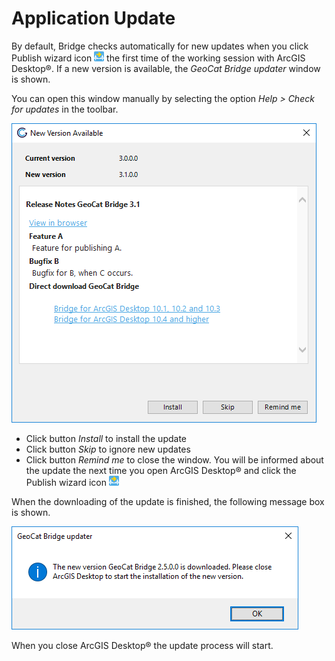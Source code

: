 # Application Update

By default, Bridge checks automatically for new updates when you click
Publish wizard icon ![publish_button](./img/publish_button.png) the first time of the
working session with ArcGIS Desktop®. If a new version is available, the
*GeoCat Bridge updater* window is shown.

You can open this window manually by selecting the option *Help \> Check
for updates* in the toolbar.

![New version GeoCat Bridge version available](./img/update1.png)

-   Click button *Install* to install the update
-   Click button *Skip* to ignore new updates
-   Click button *Remind me* to close the window. You will be informed
    about the update the next time you open ArcGIS Desktop® and click
    the Publish wizard icon ![publish_button](./img/publish_button.png)

When the downloading of the update is finished, the following message
box is shown.

![Update finished downloading](./img/update2.png)

When you close ArcGIS Desktop® the update process will start.
